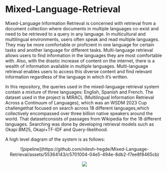 # Mixed-Language-Retrieval

Mixed-Language Information Retrieval is concerned with retrieval from a document collection where documents in multiple languages co-exist and need to be retrieved to a query in any language. In multicultural and multilingual environments, users often speak and read multiple languages. They may be more comfortable or proficient in one language for certain tasks and another language for different tasks. Multi-language retrieval allows users to find information in the languages they are most comfortable with. Also, with the drastic increase of content on the internet, there is a wealth of information available in multiple languages. Multi-language retrieval enables users to access this diverse content and find relevant information regardless of the language in which it’s written.

In this repository, the queries used in the mixed-language retrieval system contain a mixture of three languages: English, Spanish and French. The dataset used in the project is MIRACL (Multilingual Information Retrieval Across a Continuum of Languages), which was an WSDM 2023 Cup challengethat focused on search across 18 different languages,which collectively encompassed over three billion native speakers around the world. That datasetconsists of passages from Wikipedia for the 18 different languages. Searching was done by developing retrieval models such as Okapi BM25, Okapi+TF-IDF and Query-likelihood.

A high level diagram of the system is as follows:

<center>![pipeline](https://github.com/nilesh-hegde/Mixed-Language-Retrieval/assets/55364143/c5701004-04e5-494e-8db2-f7ee8f8465cb)</center>

<p align="center">
  <img src="https://github.com/nilesh-hegde/Mixed-Language-Retrieval/assets/55364143/c5701004-04e5-494e-8db2-f7ee8f8465cb" />
</p>

